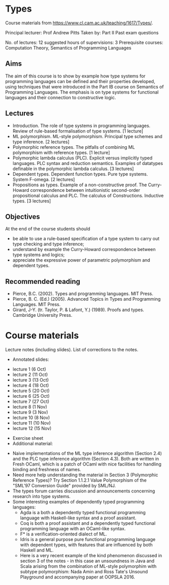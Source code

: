# Types

Course materials from https://www.cl.cam.ac.uk/teaching/1617/Types/.

Principal lecturer: Prof Andrew Pitts
Taken by: Part II
Past exam questions

No. of lectures: 12
suggested hours of supervisions: 3
Prerequisite courses: Computation Theory, Semantics of Programming Languages

## Aims

The aim of this course is to show by example how type systems for programming languages can be defined and their properties developed, using techniques that were introduced in the Part IB course on Semantics of Programming Languages. The emphasis is on type systems for functional languages and their connection to constructive logic.

## Lectures

* Introduction. The role of type systems in programming languages. Review of rule-based formalisation of type systems. [1 lecture]
* ML polymorphism. ML-style polymorphism. Principal type schemes and type inference. [2 lectures]
* Polymorphic reference types. The pitfalls of combining ML polymorphism with reference types. [1 lecture]
* Polymorphic lambda calculus (PLC). Explicit versus implicitly typed languages. PLC syntax and reduction semantics. Examples of datatypes definable in the polymorphic lambda calculus. [3 lectures]
* Dependent types. Dependent function types. Pure type systems. System F-omega. [2 lectures]
* Propositions as types. Example of a non-constructive proof. The Curry-Howard correspondence between intuitionistic second-order propositional calculus and PLC. The calculus of Constructions. Inductive types. [3 lectures]

## Objectives

At the end of the course students should

* be able to use a rule-based specification of a type system to carry out type checking and type inference;
* understand by example the Curry-Howard correspondence between type systems and logics;
* appreciate the expressive power of parametric polymorphism and dependent types.

## Recommended reading

* Pierce, B.C. (2002). Types and programming languages. MIT Press.
* Pierce, B. C. (Ed.) (2005). Advanced Topics in Types and Programming Languages. MIT Press.
* Girard, J-Y. (tr. Taylor, P. & Lafont, Y.) (1989). Proofs and types. Cambridge University Press. 


# Course materials

Lecture notes (including slides).
List of corrections to the notes.
* Annotated slides:
 + lecture 1 (6 Oct)
 + lecture 2 (11 Oct)
 + lecture 3 (13 Oct)
 + lecture 4 (18 Oct)
 + lecture 5 (20 Oct)
 + lecture 6 (25 Oct)
 + lecture 7 (27 Oct)
 + lecture 8 (1 Nov)
 + lecture 9 (3 Nov)
 + lecture 10 (8 Nov)
 + lecture 11 (10 Nov)
 + lecture 12 (15 Nov)
* Exercise sheet
* Additional material:
 + Naive implementations of the ML type inference algorithm (Section 2.4) and the PLC type inference algorithm (Section 4.3). Both are written in Fresh OCaml, which is a patch of OCaml with nice facilities for handling binding and freshness of names.
 + Need more help understanding the material in Section 3 (Polymorphic Reference Types)? Try Section 1.1.2.1 Value Polymorphism of the "SML'97 Conversion Guide" provided by SML/NJ.
 + The types forum carries discussion and announcements concerning research into type systems.
 + Some interesting examples of dependently typed programming languages:
   - Agda is a both a dependently typed functional programming language with Haskell-like syntax and a proof assistant.
   - Coq is both a proof assistant and a dependently typed functional programming language with an OCaml-like syntax.
   - F* is a verification-oriented dialect of ML.
   - Idris is a general purpose pure functional programming language with dependent types, with features that are influenced by both Haskell and ML.
   - Here is a very recent example of the kind phenomenon discussed in section 3 of the notes - in this case an unsoundness in Java and Scala arising from the combination of ML-style polymorphim with subtype polymorphism: Nada Amin and Ross Tate's Unsound Playground and accompanying paper at OOPSLA 2016.
